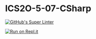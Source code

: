 # ICS2O-5-07-CSharp

[![GitHub's Super Linter](https://github.com/KaitlynIp64/ICS2O-5-07-CSharp/workflows/GitHub's%20Super%20Linter/badge.svg)](https://github.com/KaitlynIp64/ICS2O-5-07-CSharp/actions)

[![Run on Repl.it](https://repl.it/badge/github/KaitlynIp64/ICS2O-5-07-CSharp)](https://repl.it/github/KaitlynIp64/ICS2O-5-07-CSharp)
